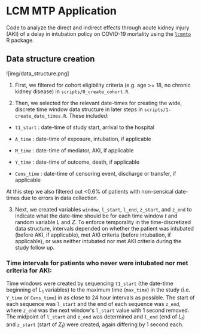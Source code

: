 # LCM MTP Application

Code to analyze the direct and indirect effects through acute kidney injury (AKI) of a delay in intubation policy on COVID-19 mortality using the [`lcmmtp`](github.com/nt-williams/lcmmtp) R package.

## Data structure creation

![img/data_structure.png]

1. First, we filtered for cohort eligibility criteria (e.g. age >= 18, no chronic kidney disease) in `scripts/0_create_cohort.R`.

2. Then, we selected for the relevant date-times for creating the wide, discrete time window data structure in later steps in `scripts/1-create_date_times.R`. These included:

- `t1_start` : date-time of study start, arrival to the hospital

- `A_time` : date-time of exposure, intubation, if applicable

- `M_time` : date-time of mediator, AKI, if applicable

- `Y_time` : date-time of outcome, death, if applicable

- `Cens_time` : date-time of censoring event, discharge or transfer, if applicable

At this step we also filtered out <0.6% of patients with non-sensical date-times due to errors in data collection.

3. Next, we created variables `window`, `l_start`, `l_end`, `z_start`, and `z_end` to indicate what the date-time should be for each time window $t$ and random variable $L$ and $Z$. To enforce temporality in the time-discretized data structure, intervals depended on whether the patient was intubated (before AKI, if applicable), met AKI criteria (before intubation, if applicable), or was neither intubated nor met AKI criteria during the study follow up.

### Time intervals for patients who **never** were intubated nor met criteria for AKI:

Time windows were created by sequencing `t1_start` (the date-time beginning of $L_1$ variables) to the maximum time (`max_time`) in the study (i.e. `Y_time` or `Cens_time`) in as close to 24 hour intervals as possible. The start of each sequence was `l_start` and the end of each sequence was `z_end`, where `z_end` was the next window's `l_start` value with 1 second removed. The midpoint of `l_start` and `z_end` was determined and `l_end` (end of $L_t$) and `z_start` (start of $Z_t$) were created, again differing by 1 second each.

